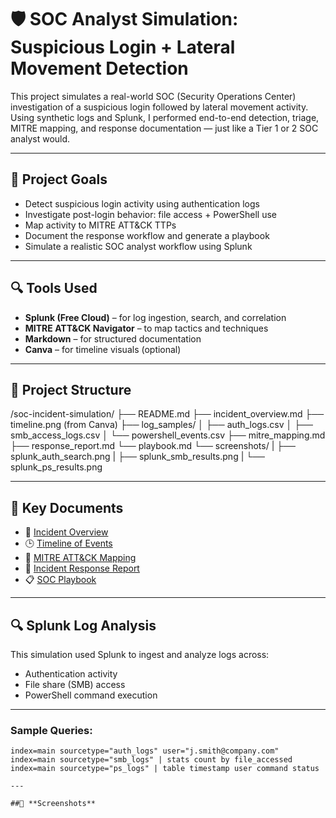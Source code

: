# 🛡️ SOC Analyst Simulation: Suspicious Login + Lateral Movement Detection

This project simulates a real-world SOC (Security Operations Center) investigation of a suspicious login followed by lateral movement activity. Using synthetic logs and Splunk, I performed end-to-end detection, triage, MITRE mapping, and response documentation — just like a Tier 1 or 2 SOC analyst would.

---

## 🎯 Project Goals

- Detect suspicious login activity using authentication logs
- Investigate post-login behavior: file access + PowerShell use
- Map activity to MITRE ATT&CK TTPs
- Document the response workflow and generate a playbook
- Simulate a realistic SOC analyst workflow using Splunk

---

## 🔍 Tools Used

- **Splunk (Free Cloud)** – for log ingestion, search, and correlation  
- **MITRE ATT&CK Navigator** – to map tactics and techniques  
- **Markdown** – for structured documentation  
- **Canva** – for timeline visuals (optional)

---

## 📁 Project Structure

/soc-incident-simulation/
├── README.md
├── incident_overview.md
├── timeline.png (from Canva)
├── log_samples/
│   ├── auth_logs.csv
│   ├── smb_access_logs.csv
│   └── powershell_events.csv
├── mitre_mapping.md
├── response_report.md
└── playbook.md
└── screenshots/ 
|   ├── splunk_auth_search.png 
|   ├── splunk_smb_results.png 
|   └── splunk_ps_results.png

---

## 📑 Key Documents

- 📄 [Incident Overview](./incident_overview.md)  
- 🕒 [Timeline of Events](./incident_timeline.md)  
- 🧠 [MITRE ATT&CK Mapping](./mitre_mapping.md)  
- 🚨 [Incident Response Report](./response_report.md)  
- 📋 [SOC Playbook](./playbook.md)  

---

## 🔍 Splunk Log Analysis

This simulation used Splunk to ingest and analyze logs across:
- Authentication activity
- File share (SMB) access
- PowerShell command execution

---

### Sample Queries:
```spl
index=main sourcetype="auth_logs" user="j.smith@company.com"
index=main sourcetype="smb_logs" | stats count by file_accessed
index=main sourcetype="ps_logs" | table timestamp user command status

---

##📸 **Screenshots**

